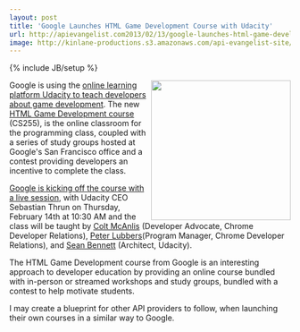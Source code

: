 ```yaml
---
layout: post
title: 'Google Launches HTML Game Development Course with Udacity'
url: http://apievangelist.com2013/02/13/google-launches-html-game-development-course-with-udacity/
image: http://kinlane-productions.s3.amazonaws.com/api-evangelist-site/blog/google-html-developer-udacity-class.png
---
```

{% include JB/setup %}
<p>
     <img src="https://s3.amazonaws.com/kinlane-productions/api-evangelist/google/google-html-developer-udacity-class.png"  width="250" align="right" />
</p>
<p>
     Google is using the <a href="http://googledevelopers.blogspot.com/2013/02/udacity-html5-game-development-course.html">online learning platform Udacity to teach developers about game development</a>. The new <a href="https://www.udacity.com/course/cs255">HTML Game Development course</a> (CS255), is the online classroom for the programming class, coupled with a series of study groups hosted at Google's San Francisco office and a contest providing developers an incentive to complete the class.
</p>
<p>
     <a href="https://developers.google.com/live/">Google is kicking off the course with a live session</a>, with Udacity CEO Sebastian Thrun on Thursday, February 14th at 10:30 AM and the class will be taught by <a href="https://plus.google.com/u/0/105062545746290691206/posts">Colt McAnlis</a> (Developer Advocate, Chrome Developer Relations), <a href="https://plus.google.com/u/0/105062545746290691206/posts">Peter Lubbers</a>(Program Manager, Chrome Developer Relations), and <a href="https://plus.google.com/u/0/105495497383489174073/posts">Sean Bennett</a> (Architect, Udacity).
</p>
<p>
     The HTML Game Development course from Google is an interesting approach to developer education by providing an online course bundled with in-person or streamed workshops and study groups, bundled with a contest to help motivate students.
</p>
<p>
     I may create a blueprint for other API providers to follow, when launching their own courses in a similar way to Google.
</p>
